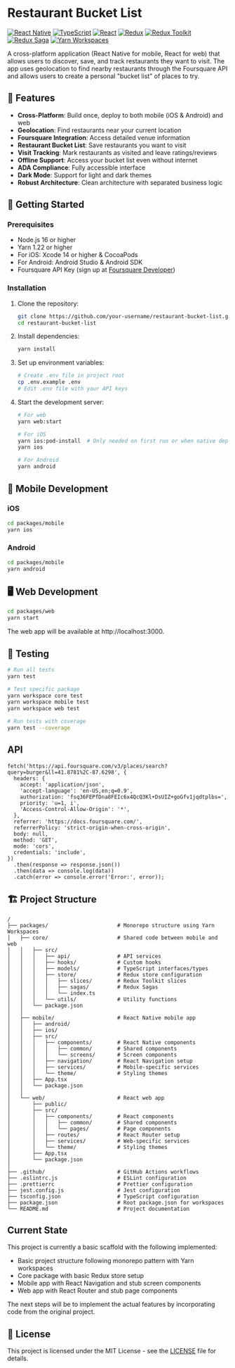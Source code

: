 # Restaurant Bucket List

[![React Native](https://img.shields.io/badge/React%20Native-0.73.6-blue.svg)](https://reactnative.dev/)
[![TypeScript](https://img.shields.io/badge/TypeScript-5.0.4-blue.svg)](https://www.typescriptlang.org/)
[![React](https://img.shields.io/badge/React-18.2.0-blue.svg)](https://reactjs.org/)
[![Redux](https://img.shields.io/badge/Redux-4.2.1-purple.svg)](https://redux.js.org/)
[![Redux Toolkit](https://img.shields.io/badge/Redux%20Toolkit-1.9.5-purple.svg)](https://redux-toolkit.js.org/)
[![Redux Saga](https://img.shields.io/badge/Redux%20Saga-1.2.3-purple.svg)](https://redux-saga.js.org/)
[![Yarn Workspaces](https://img.shields.io/badge/Yarn%20Workspaces-Enabled-brightgreen.svg)](https://yarnpkg.com/features/workspaces)

A cross-platform application (React Native for mobile, React for web) that allows users to discover, save, and track restaurants they want to visit. The app uses geolocation to find nearby restaurants through the Foursquare API and allows users to create a personal "bucket list" of places to try.

## 🌟 Features

- **Cross-Platform**: Build once, deploy to both mobile (iOS & Android) and web
- **Geolocation**: Find restaurants near your current location
- **Foursquare Integration**: Access detailed venue information
- **Restaurant Bucket List**: Save restaurants you want to visit
- **Visit Tracking**: Mark restaurants as visited and leave ratings/reviews
- **Offline Support**: Access your bucket list even without internet
- **ADA Compliance**: Fully accessible interface
- **Dark Mode**: Support for light and dark themes
- **Robust Architecture**: Clean architecture with separated business logic

## 🚀 Getting Started

### Prerequisites

- Node.js 16 or higher
- Yarn 1.22 or higher
- For iOS: Xcode 14 or higher & CocoaPods
- For Android: Android Studio & Android SDK
- Foursquare API Key (sign up at [Foursquare Developer](https://developer.foursquare.com/))

### Installation

1. Clone the repository:

   ```bash
   git clone https://github.com/your-username/restaurant-bucket-list.git
   cd restaurant-bucket-list
   ```

2. Install dependencies:

   ```bash
   yarn install
   ```

3. Set up environment variables:

   ```bash
   # Create .env file in project root
   cp .env.example .env
   # Edit .env file with your API keys
   ```

4. Start the development server:

   ```bash
   # For web
   yarn web:start

   # For iOS
   yarn ios:pod-install  # Only needed on first run or when native dependencies change
   yarn ios

   # For Android
   yarn android
   ```

## 📱 Mobile Development

### iOS

```bash
cd packages/mobile
yarn ios
```

### Android

```bash
cd packages/mobile
yarn android
```

## 🖥️ Web Development

```bash
cd packages/web
yarn start
```

The web app will be available at http://localhost:3000.

## 🧪 Testing

```bash
# Run all tests
yarn test

# Test specific package
yarn workspace core test
yarn workspace mobile test
yarn workspace web test

# Run tests with coverage
yarn test --coverage
```

## API

```
fetch('https://api.foursquare.com/v3/places/search?query=burger&ll=41.8781%2C-87.6298', {
  headers: {
    accept: 'application/json',
    'accept-language': 'en-US,en;q=0.9',
    authorization: 'fsq36FEPfDna8FEIc6x4QcQ3Kl+DsUIZ+goGfv1jqdtplbs=',
    priority: 'u=1, i',
    'Access-Control-Allow-Origin': '*',
  },
  referrer: 'https://docs.foursquare.com/',
  referrerPolicy: 'strict-origin-when-cross-origin',
  body: null,
  method: 'GET',
  mode: 'cors',
  credentials: 'include',
})
  .then(response => response.json())
  .then(data => console.log(data))
  .catch(error => console.error('Error:', error));
```

## 🏗️ Project Structure

```
/
├── packages/                      # Monorepo structure using Yarn Workspaces
│   ├── core/                      # Shared code between mobile and web
│   │   ├── src/
│   │   │   ├── api/               # API services
│   │   │   ├── hooks/             # Custom hooks
│   │   │   ├── models/            # TypeScript interfaces/types
│   │   │   ├── store/             # Redux store configuration
│   │   │   │   ├── slices/        # Redux Toolkit slices
│   │   │   │   ├── sagas/         # Redux Sagas
│   │   │   │   └── index.ts
│   │   │   └── utils/             # Utility functions
│   │   └── package.json
│   │
│   ├── mobile/                    # React Native mobile app
│   │   ├── android/
│   │   ├── ios/
│   │   ├── src/
│   │   │   ├── components/        # React Native components
│   │   │   │   ├── common/        # Shared components
│   │   │   │   └── screens/       # Screen components
│   │   │   ├── navigation/        # React Navigation setup
│   │   │   ├── services/          # Mobile-specific services
│   │   │   └── theme/             # Styling themes
│   │   ├── App.tsx
│   │   └── package.json
│   │
│   └── web/                       # React web app
│       ├── public/
│       ├── src/
│       │   ├── components/        # React components
│       │   │   ├── common/        # Shared components
│       │   │   └── pages/         # Page components
│       │   ├── routes/            # React Router setup
│       │   ├── services/          # Web-specific services
│       │   └── theme/             # Styling themes
│       ├── App.tsx
│       └── package.json
│
├── .github/                       # GitHub Actions workflows
├── .eslintrc.js                   # ESLint configuration
├── .prettierrc                    # Prettier configuration
├── jest.config.js                 # Jest configuration
├── tsconfig.json                  # TypeScript configuration
├── package.json                   # Root package.json for workspaces
└── README.md                      # Project documentation
```

## Current State

This project is currently a basic scaffold with the following implemented:

- Basic project structure following monorepo pattern with Yarn workspaces
- Core package with basic Redux store setup
- Mobile app with React Navigation and stub screen components
- Web app with React Router and stub page components

The next steps will be to implement the actual features by incorporating code from the original project.

## 📄 License

This project is licensed under the MIT License - see the [LICENSE](LICENSE) file for details.
